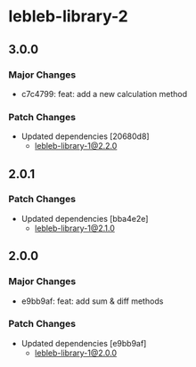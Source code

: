 # lebleb-library-2

## 3.0.0

### Major Changes

- c7c4799: feat: add a new calculation method

### Patch Changes

- Updated dependencies [20680d8]
  - lebleb-library-1@2.2.0

## 2.0.1

### Patch Changes

- Updated dependencies [bba4e2e]
  - lebleb-library-1@2.1.0

## 2.0.0

### Major Changes

- e9bb9af: feat: add sum & diff methods

### Patch Changes

- Updated dependencies [e9bb9af]
  - lebleb-library-1@2.0.0
